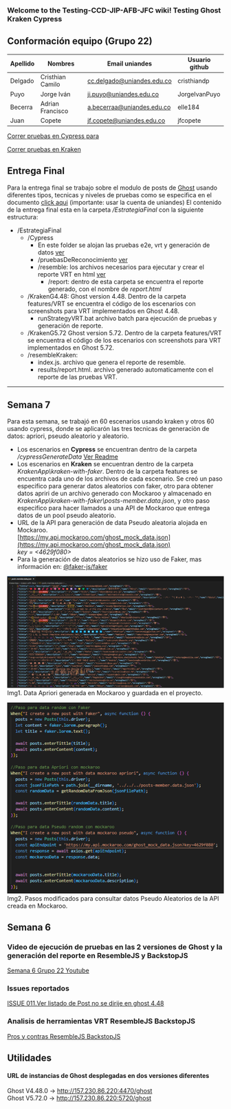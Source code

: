 ### Welcome to the Testing-CCD-JIP-AFB-JFC wiki! Testing Ghost Kraken Cypress

## Conformación equipo (Grupo 22)

| Apellido | Nombres          | Email uniandes             | Usuario github |
| -------- | ---------------- | -------------------------- | -------------- |
| Delgado  | Cristhian Camilo | cc.delgado@uniandes.edu.co | cristhiandp    |
| Puyo     | Jorge Iván       | ji.puyo@uniandes.edu.co    | JorgeIvanPuyo  |
| Becerra  | Adrian Francisco | a.becerraa@uniandes.edu.co | elle184        |
| Juan     | Copete           | jf.copete@uniandes.edu.co  | jfcopete       |

[Correr pruebas en Cypress para](Cypress/Readme.md)

[Correr pruebas en Kraken](https://github.com/JorgeIvanPuyo/Testing-CCD-JIP-AFB-JFC/blob/main/KrakenApp/kraken-with-faker/Readme.md)

## Entrega Final

Para la entrega final se trabajo sobre el modulo de posts de [Ghost](https://ghost.org/) usando diferentes tipos, tecnicas y niveles de pruebas como se especifica en el documento [click aqui](https://uniandes-my.sharepoint.com/:w:/g/personal/ji_puyo_uniandes_edu_co/EdQ75kZz_wNLrVf23BFRnHQBT3jPWruQcuLRr1MoVzoiQw) (importante: usar la cuenta de uniandes) El contenido de la entrega final esta en la carpeta _/EstrategiaFinal_ con la siguiente estructura:

- /EstrategiaFinal
  - /Cypress
    - En este folder se alojan las pruebas e2e, vrt y generación de datos [ver](EstrategiaFinal/Cypress/Readme.md)
    - /pruebasDeReconocimiento [ver](EstrategiaFinal/Cypress/pruebasDeReconocimiento/Readme.md)
    - /resemble: los archivos necesarios para ejecutar y crear el reporte VRT en html [ver](EstrategiaFinal/Cypress/resembleCypress/Readme.md)
      - /report: dentro de esta carpeta se encuentra el reporte generado, con el nombre de _report.html_
  - /KrakenG4.48: Ghost version 4.48. Dentro de la carpeta features/VRT se encuentra el código de los escenarios con screenshots para VRT implementados en Ghost 4.48.
      - runStrategyVRT.bat archivo batch para ejecución de pruebas y generación de reporte.
  - /KrakenG5.72 Ghost version 5.72. Dentro de la carpeta features/VRT se encuentra el código de los escenarios con screenshots para VRT implementados en Ghost 5.72.
  - /resembleKraken:
      - index.js. archivo que genera el reporte de resemble.
      - results/report.html. archivo generado automaticamente con el reporte de las pruebas VRT.

---

## Semana 7

Para esta semana, se trabajó en 60 escenarios usando kraken y otros 60 usando cypress, donde se aplicarón las tres tecnicas de generaciòn de datos: apriori, pseudo aleatorio y aleatorio.

- Los escenarios en **Cypress** se encuentran dentro de la carpeta _/cypressGenerateData_ [Ver Readme](cypressGenerateData/Readme.md)
- Los escenarios en **Kraken** se encuentran dentro de la carpeta _KrakenApp\kraken-with-faker_. Dentro de la carpeta features se encuentra cada uno de los archivos de cada escenario. Se creó un paso especifico para generar datos aleatorios con faker, otro para obtener datos apriri de un archivo generado con Mockaroo y almacenado en _KrakenApp\kraken-with-faker\posts-member.data.json_, y otro paso especifico para hacer llamados a una API de Mockaroo que entrega datos de un pool pseudo aleatorio.
- URL de la API para generación de data Pseudo aleatoria alojada en Mockaroo.  
  [https://my.api.mockaroo.com/ghost_mock_data.json](https://my.api.mockaroo.com/ghost_mock_data.json)  
  _key = <4629f080>_
- Para la generación de datos aleatorios se hizo uso de Faker, mas información en: [@faker-js/faker](https://www.npmjs.com/package/@faker-js/faker)

![dataapriori](https://github.com/JorgeIvanPuyo/Testing-CCD-JIP-AFB-JFC/blob/main/public/imgJsonAprioriMokcaroo.png)  
Img1. Data Apriori generada en Mockaroo y guardada en el proyecto.

![PasosDatoPseudo](https://github.com/JorgeIvanPuyo/Testing-CCD-JIP-AFB-JFC/blob/main/public/PasosModificadosDataRandom.png)  
Img2. Pasos modificados para consultar datos Pseudo Aleatorios de la API creada en Mockaroo.

## Semana 6

### Video de ejecución de pruebas en las 2 versiones de Ghost y la generación del reporte en ResembleJS y BackstopJS

[Semana 6 Grupo 22 Youtube](https://www.youtube.com/watch?v=AaU9bdKaAjY)

### Issues reportados

[ISSUE 011.Ver listado de Post no se dirije en ghost 4.48 ](https://github.com/JorgeIvanPuyo/Testing-CCD-JIP-AFB-JFC/issues/40#issue-2001223754)

### Analisis de herramientas VRT ResembleJS BackstopJS

[Pros y contras ResembleJS BackstopJS](https://github.com/JorgeIvanPuyo/Testing-CCD-JIP-AFB-JFC/wiki/Analisis-de-herramientas-VRT-ResembleJS-BackstopJS)

## Utilidades

#### URL de instancias de Ghost desplegadas en dos versiones diferentes

Ghost V4.48.0 -> http://157.230.86.220:4470/ghost  
Ghost V5.72.0 -> http://157.230.86.220:5720/ghost
